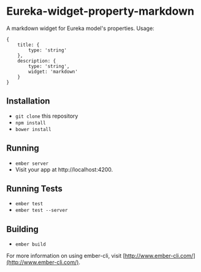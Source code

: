 # Eureka-widget-property-markdown

A markdown widget for Eureka model's properties. Usage:

    {
        title: {
            type: 'string'
        },
        description: {
            type: 'string',
            widget: 'markdown'
        }
    }

## Installation

* `git clone` this repository
* `npm install`
* `bower install`

## Running

* `ember server`
* Visit your app at http://localhost:4200.

## Running Tests

* `ember test`
* `ember test --server`

## Building

* `ember build`

For more information on using ember-cli, visit [http://www.ember-cli.com/](http://www.ember-cli.com/).
